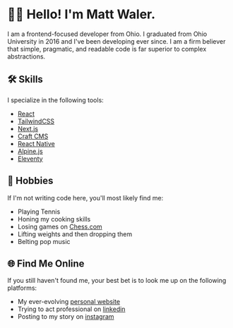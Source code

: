 # 👋🏼 Hello! I'm Matt Waler.

I am a frontend-focused developer from Ohio. I graduated from Ohio University in 2016 and I've been developing ever since. I am a firm believer that simple, pragmatic, and readable code is far superior to complex abstractions. 

## 🛠 Skills 

I specialize in the following tools:

- [React](https://reactjs.org/)
- [TailwindCSS](https://tailwindcss.com/)
- [Next.js](https://nextjs.org/)
- [Craft CMS](https://craftcms.com/)
- [React Native](https://reactnative.dev/)
- [Alpine.js](https://alpinejs.dev/)
- [Eleventy](https://www.11ty.dev)

## 🎾 Hobbies

If I'm not writing code here, you'll most likely find me:

- Playing Tennis
- Honing my cooking skills
- Losing games on [Chess.com](https://www.chess.com/member/w4ler)
- Lifting weights and then dropping them
- Belting pop music

## 🌐 Find Me Online

If you still haven't found me, your best bet is to look me up on the following platforms:

- My ever-evolving [personal website](https://mattwaler.com)
- Trying to act professional on [linkedin](https://www.linkedin.com/in/mattwaler/)
- Posting to my story on [instagram](https://www.instagram.com/mattwaler/)
